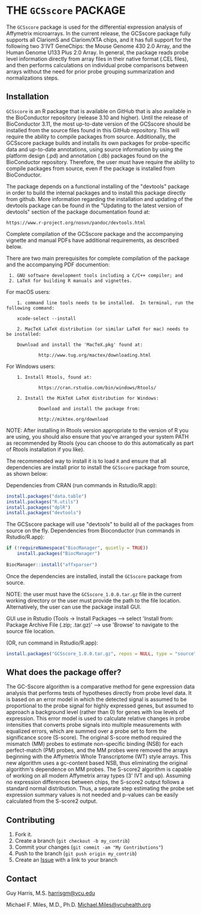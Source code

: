 
THE `GCSscore` PACKAGE
===================

The `GCSscore` package is used for the differential expression analysis of Affymetrix microarrays. In the current release, the GCSscore package fully supports all ClariomS and Clariom/XTA chips, and it has full support for the following two 3'IVT GeneChips: the Mouse Genome 430 2.0 Array, and the Human Genome U133 Plus 2.0 Array.  In general, the package reads probe level information directly from array files in their native format (.CEL files), and then performs calculations on individual probe comparisons between arrays without the need for prior probe grouping summarization and normalizations steps.

Installation
------------

`GCSscore` is an R package that is available on GitHub that is also available in the BioConductor repository (release 3.10 and higher). Until the release of BioConductor 3.11, the most up-to-date version of the GCSscore should be installed from the source files found in this GitHub repository.  This will require the ability to compile packages from source.  Additionally, the GCSscore package builds and installs its own packages for probe-specific data and up-to-date annotations, using source information by using the platform design (.pd) and annotation (.db) packages found on the BioConductor repository.  Therefore, the user must have require the ability to compile packages from source, even if the package is installed from BioConductor.

The package depends on a functional installing of the "devtools" package in order to build the internal packages and to install this package directly from github.  More information regarding the installation and updating of the devtools package can be found in the "Updating to the latest version of devtools" section of the package documentation found at: 
 
 	https://www.r-project.org/nosvn/pandoc/devtools.html

Complete compilation of the GCSscore package and the accompanying vignette and manual PDFs have additional requirements, as described below.

There are two main prerequisites for complete compilation of the package and the accompanying PDF documention:
    
     1. GNU software development tools including a C/C++ compiler; and
     2. LaTeX for building R manuals and vignettes.
        
For macOS users:
        
        1. command line tools needs to be installed.  In terminal, run the following command: 
        
		xcode-select --install
        
        2. MacTeX LaTeX distribution (or similar LaTeX for mac) needs to be installed:
        
		Download and install the 'MacTeX.pkg' found at: 
        
                http://www.tug.org/mactex/downloading.html
                
For Windows users:
 
        1. Install Rtools, found at:
                
                https://cran.rstudio.com/bin/windows/Rtools/
                
        2. Install the MikTeX LaTeX distribution for Windows:
        
                Download and install the package from:
        
                http://miktex.org/download
                
NOTE: After installing in Rtools version appropriate to the version of R you are using, you should also ensure that you've arranged your system PATH as recommended by Rtools (you can choose to do this automatically as part of Rtools installation if you like).
           

                
                
The recommended way to install it is to load `R` and ensure that all dependencies are install prior to install the `GCSscore` package from source, as shown below:

Dependencies from CRAN (run commands in Rstudio/R.app):

```r
install.packages("data.table")
install.packages("R.utils")
install.packages("dplR")
install.packages("devtools")
```
The GCSscore package will use "devtools" to build all of the packages from source on the fly.
Dependencies from Bioconductor (run commands in Rstudio/R.app):

```r
if (!requireNamespace("BiocManager", quietly = TRUE))
    install.packages("BiocManager")
    
BiocManager::install("affxparser")
```

Once the dependencies are installed, install the `GCSscore` package from source.

NOTE: the user must have the `GCSscore_1.0.0.tar.gz` file in the current working directory or the user must provide the path to the file location.  Alternatively, the user can use the package install GUI.

GUI use in Rstudio (Tools -> Install Packages --> select 'Install from: Package Archive File (.zip; .tar.gz)' --> use 'Browse' to navigate to the source file location.

(OR, run command in Rstudio/R.app):

```r
install.packages("GCSscore_1.0.0.tar.gz", repos = NULL, type = "source")
```

What does the package offer?
-------------------
The GC-Sscore algorithm is a comparative method for gene expression data analysis that performs tests of hypotheses directly from probe level data. It is based on an error model in which the detected signal is assumed to be proportional to the probe signal for highly expressed genes, but assumed to approach a background level (rather than 0) for genes with low levels of expression. This error model is used to calculate relative changes in probe intensities that converts probe signals into multiple measurements with equalized errors, which are summed over a probe set to form the significance score (S-score).  The original S-score method required the mismatch (MM) probes to estimate non-specific binding (NSB) for each perfect-match (PM) probes, and the MM probes were removed the arrays beginning with the Affymetrix Whole Transcriptome (WT) style arrays. This new algorithm uses a gc-content based NSB, thus eliminating the original algorithm's dependence on MM probes.  The S-score2 algorithm is capable of working on all modern Affymetrix array types (3' IVT and up). Assuming no expression differences between chips, the S-score2 output follows a standard normal distribution. Thus, a separate step estimating the probe set expression summary values is not needed and p-values can be easily calculated from the S-score2 output.

Contributing
------------

1. Fork it.
2. Create a branch (`git checkout -b my_contrib`)
3. Commit your changes (`git commit -am "My Contributions"`)
4. Push to the branch (`git push origin my_contrib`)
5. Create an [Issue][1] with a link to your branch

Contact
-------

Guy Harris, M.S.
<harrisgm@vcu.edu>

Michael F. Miles, M.D., Ph.D.
<Michael.Miles@vcuhealth.org>

[1]: https://github.com/harrisgm/GCSscore
